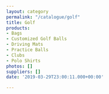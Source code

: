 ```yaml
---
layout: category
permalink: "/catalogue/golf"
title: Golf
products:
- Bags
- Customized Golf Balls
- Driving Mats
- Practice Balls
- Clubs
- Polo Shirts
photos: []
suppliers: []
date: '2019-03-29T23:00:11.000+00:00'

---
```

